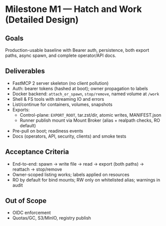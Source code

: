 # Milestone M1 — Hatch and Work (Detailed Design)

## Goals
Production-usable baseline with Bearer auth, persistence, both export paths, async spawn, and complete operator/API docs.

## Deliverables
- FastMCP 2 server skeleton (no client pollution)
- Auth: bearer tokens (hashed at boot); owner propagation to labels
- Docker backend: `attach_or_spawn`, `stop/remove`, named volume at `/work`
- Shell & FS tools with streaming IO and errors
- List/continue for containers, volumes, snapshots
- Exports:
  - Control-plane: `EXPORT_ROOT`, tar.zst/dir, atomic writes, MANIFEST.json
  - Runner publish mount via Mount Broker (alias + realpath checks, RO default)
- Pre-pull on boot; readiness events
- Docs (operators, API, security, clients) and smoke tests

## Acceptance Criteria
- End-to-end: spawn → write file → read → export (both paths) → reattach → stop/remove
- Owner-scoped listing works; labels applied on resources
- RO by default for bind mounts; RW only on whitelisted alias; warnings in audit

## Out of Scope
- OIDC enforcement
- Quotas/GC, S3/MinIO, registry publish
